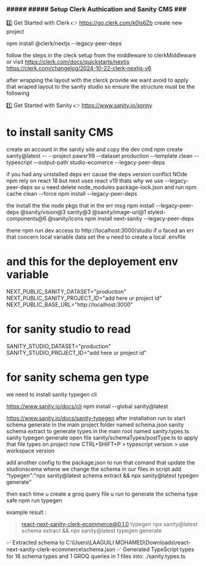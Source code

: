 ### ##### ##### Setup Clerk Authication and Sanity CMS ### #####

2️⃣ Get Started with Clerk 👉 https://go.clerk.com/k0ls6Zb
create new project

npm install @clerk/nextjs --legacy-peer-deps

follow the steps in the cleck setup from the middleware to clerkMiddleware 
or visit
https://clerk.com/docs/quickstarts/nextjs
https://clerk.com/changelog/2024-10-22-clerk-nextjs-v6

after wrapping the layout with the clerck provide we want avoid to apply that wraped layout to the sanity studio
so ensure the structure must be the following 



1️⃣ Get Started with Sanity 👉 https://www.sanity.io/sonny

# to install sanity CMS
create an account in the sanity site and copy the dev cmd
npm create sanity@latest -- --project pawsr1l9 --dataset production --template clean --typescript --output-path studio-ecomerce --legacy-peer-deps 


if you had any unistalled deps err cause the deps version conflict 
NOde npm rely on react 18 but next uses react v19 thats why we use --legacy-peer-deps 
so u need delete 
node_modules package-lock.json
and run 
npm cache clean --force
npm install --legacy-peer-deps

the install the the node pkgs that in the err msg
npm install --legacy-peer-deps @sanity/vision@3 sanity@3 @sanity/image-url@1 styled-components@6 @sanity/icons
npm install next-sanity --legacy-peer-deps

thene  npm run dev
access to 
http://localhost:3000/studio
if u faced an err that concern local variable data set the u need to create a local .envfile 

# and this for the deployement env variable
NEXT_PUBLIC_SANITY_DATASET="production"
NEXT_PUBLIC_SANITY_PROJECT_ID="add  here ur project id"
NEXT_PUBLIC_BASE_URL="http://localhost:3000"


# for sanity studio to read
SANITY_STUDIO_DATASET="production"
SANITY_STUDIO_PROJECT_ID="add  here ur project id"

# for sanity schema gen type
we need to install sanity typegen cli

https://www.sanity.io/docs/cli
npm install --global sanity@latest

https://www.sanity.io/docs/sanity-typegen
after installation run to start schema generate in the main project folder named
schema.json
sanity schema extract
to generate types in the main root named sanity.types.ts
sanity typegen generate
open file  sanity/schemaTypes/postType.ts to apply that file types on project
 now CTRL+SHIFT+P > typescript version > use workspace version


add another config to the package.json to run that comand that update the studionscema whene we change the schema in our files
in script add 
"typegen":"npx sanity@latest schema extract && npx sanity@latest typegen generate"

then each time u create a groq query file u run to generate the schema type safe 
npm run typegen

example result :
> react-next-sanity-clerk-ecommerce@0.1.0 typegen
> npx sanity@latest schema extract && npx sanity@latest typegen generate        

✅ Extracted schema to C:\Users\LAAGUILI MOHAMED\Downloads\react-next-sanity-clerk-ecommerce\schema.json
✅ Generated TypeScript types for 16 schema types and 1 GROQ queries in 1 files into: ./sanity.types.ts




